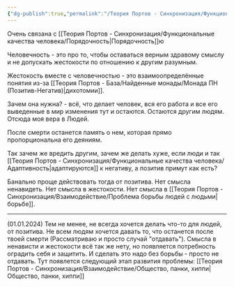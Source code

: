 ```yaml
---
{"dg-publish":true,"permalink":"/Теория Портов - Синхронизация/Функциональные качества человека/Человечность/"}
---
```


Очень связана с [[Теория Портов - Синхронизация/Функциональные качества человека/Порядочность\|Порядочность]]ю

Человечность - это про то, чтобы оставаться верным здравому смыслу и не допускать жестокости по отношению к другим разумным.

Жестокость вместе с человечностью - это взаимоопределённые понятия из-за [[Теория Портов - База/Найденные монады/Монада ПН (Позитив-Негатив)\|дихотомии]].

Зачем она нужна? - всё, что делает человек, вся его работа и все его выведенные в мир изменения тут и остаются. Остаются другим людям. Отсюда моя вера в Людей.

После смерти останется память о нем, которая прямо пропорциональна его деяниям.

Так зачем же вредить другим, зачем же делать хуже, если люди и так [[Теория Портов - Синхронизация/Функциональные качества человека/Адаптивность\|адаптируются]] к негативу, а позитив примут как есть?

Банально проще действовать тогда от позитива.
Нет смысла ненавидеть. Нет смысла в жестокости.
Нет смысла в [[Теория Портов - Синхронизация/Взаимодействие/Проблема борьбы людей с людьми\|борьбе]].

---
(01.01.2024)
Тем не менее, не всегда хочется делать что-то для людей, от позитива. Не всем людям хочется давать то, что останется после твоей смерти (Рассматриваю и просто случай "отдавать"). Смысла в ненависти и жестокости всё так же нету, но появляется потребность оградить себя и защитить. И сделать это надо без борьбы - просто не отдавать. Тут появлется следующий этап развития проблемы: [[Теория Портов - Синхронизация/Взаимодействие/Общество, панки, хиппи\|Общество, панки, хиппи]]